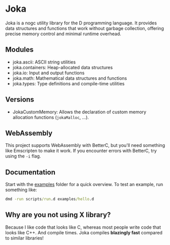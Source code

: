 # Joka

Joka is a nogc utility library for the D programming language.
It provides data structures and functions that work without garbage collection, offering precise memory control and minimal runtime overhead.

## Modules

* joka.ascii: ASCII string utilities
* joka.containers: Heap-allocated data structures
* joka.io: Input and output functions
* joka.math: Mathematical data structures and functions
* joka.types: Type definitions and compile-time utilities

## Versions

* JokaCustomMemory: Allows the declaration of custom memory allocation functions (`jokaMalloc`, ...).

## WebAssembly

This project supports WebAssembly with BetterC, but you'll need something like Emscripten to make it work.
If you encounter errors with BetterC, try using the `-i` flag.

## Documentation

Start with the [examples](./examples/) folder for a quick overview.
To test an example, run something like:

```cmd
dmd -run scripts/run.d examples/hello.d
```

## Why are you not using X library?

Because I like code that looks like C, whereas most people write code that looks like C++.
And compile times. Joka compiles **blazingly fast** compared to similar libraries!
